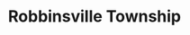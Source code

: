 ---
title: Robbinsville Township
url: /robbinsville-township/
latitude: 40.214
longitude: -74.621
---